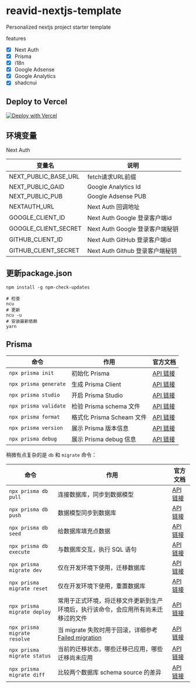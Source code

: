 # reavid-nextjs-template

Personalized nextjs project starter template

features

- [x] Next Auth
- [x] Prisma
- [x] i18n
- [x] Google Adsense
- [x] Google Analytics
- [x] shadcnui

## Deploy to Vercel

[![Deploy with Vercel](https://vercel.com/button)](https://vercel.com/new/clone?repository-url=https%3A%2F%2Fgithub.com%2Fstory-has-you%2Freavid-nextjs-template&project-name=reavid-nextjs-template&repository-name=reavid-nextjs-template)

## 环境变量

Next Auth

| 变量名               | 说明                            |
| -------------------- | ------------------------------- |
| NEXT_PUBLIC_BASE_URL | fetch请求URL前缀                |
| NEXT_PUBLIC_GAID     | Google Analytics Id             |
| NEXT_PUBLIC_PUB      | Google Adsense PUB              |
| NEXTAUTH_URL         | Next Auth 回调地址              |
| GOOGLE_CLIENT_ID     | Next Auth Google 登录客户端id   |
| GOOGLE_CLIENT_SECRET | Next Auth Google 登录客户端秘钥 |
| GITHUB_CLIENT_ID     | Next Auth GitHub 登录客户端id   |
| GITHUB_CLIENT_SECRET | Next Auth Github 登录客户端秘钥 |

## 更新package.json

```shell
npm install -g npm-check-updates
```

```shell
# 检查
ncu
# 更新
ncu -u
# 安装最新依赖
yarn
```

## Prisma

| 命令                  | 作用                      | 官方文档                                                                             |
| --------------------- | ------------------------- | ------------------------------------------------------------------------------------ |
| `npx prisma init`     | 初始化 Prisma             | [API 链接](https://www.prisma.io/docs/orm/reference/prisma-cli-reference#init)       |
| `npx prisma generate` | 生成 Prisma Client        | [API 链接](https://www.prisma.io/docs/orm/reference/prisma-cli-reference#generate)   |
| `npx prisma studio`   | 开启 Prisma Studio        | [API 链接](https://www.prisma.io/docs/orm/reference/prisma-cli-reference#studio)     |
| `npx prisma validate` | 检验 Prisma schema 文件   | [API 链接](https://www.prisma.io/docs/orm/reference/prisma-cli-reference#validate)   |
| `npx prisma format`   | 格式化 Prisma Scheam 文件 | [API 链接](https://www.prisma.io/docs/orm/reference/prisma-cli-reference#format)     |
| `npx prisma version`  | 展示 Prisma 版本信息      | [API 链接](https://www.prisma.io/docs/orm/reference/prisma-cli-reference#version--v) |
| `npx prisma debug`    | 展示 Prisma debug 信息    | [API 链接](https://www.prisma.io/docs/orm/reference/prisma-cli-reference#debug)      |

稍微有点复杂的是 `db` 和 `migrate` 命令：

| 命令                         | 作用                                                                                                                                                    | 官方文档                                                                                  |
| ---------------------------- | ------------------------------------------------------------------------------------------------------------------------------------------------------- | ----------------------------------------------------------------------------------------- |
| `npx prisma db pull`         | 连接数据库，同步到数据模型                                                                                                                              | [API 链接](https://www.prisma.io/docs/orm/reference/prisma-cli-reference#db-pull)         |
| `npx prisma db push`         | 数据模型同步到数据库                                                                                                                                    | [API 链接](https://www.prisma.io/docs/orm/reference/prisma-cli-reference#db-push)         |
| `npx prisma db seed`         | 给数据库填充点数据                                                                                                                                      | [API 链接](https://www.prisma.io/docs/orm/reference/prisma-cli-reference#db-seed)         |
| `npx prisma db execute`      | 与数据库交互，执行 SQL 语句                                                                                                                             | [API 链接](https://www.prisma.io/docs/orm/reference/prisma-cli-reference#db-execute)      |
| `npx prisma migrate dev`     | 仅在开发环境下使用，迁移数据库                                                                                                                          | [API 链接](https://www.prisma.io/docs/orm/reference/prisma-cli-reference#migrate-dev)     |
| `npx prisma migrate reset`   | 仅在开发环境下使用，重置数据库                                                                                                                          | [API 链接](https://www.prisma.io/docs/orm/reference/prisma-cli-reference#migrate-reset)   |
| `npx prisma migrate deploy`  | 常用于正式环境，将迁移文件更新到生产环境后，执行该命令，会应用所有尚未迁移过的文件                                                                      | [API 链接](https://www.prisma.io/docs/orm/reference/prisma-cli-reference#migrate-deploy)  |
| `npx prisma migrate resolve` | 当 migrate 失败时用于回滚，详细参考 [Failed migration](https://www.prisma.io/docs/orm/prisma-migrate/workflows/patching-and-hotfixing#failed-migration) | [API 链接](https://www.prisma.io/docs/orm/reference/prisma-cli-reference#migrate-resolve) |
| `npx prisma migrate status`  | 当前的迁移状态，哪些迁移已应用，哪些迁移尚未应用                                                                                                        | [API 链接](https://www.prisma.io/docs/orm/reference/prisma-cli-reference#migrate-status)  |
| `npx prisma migrate diff`    | 比较两个数据库 schema source 的差异                                                                                                                     | [API 链接](https://www.prisma.io/docs/orm/reference/prisma-cli-reference#migrate-diff)    |
